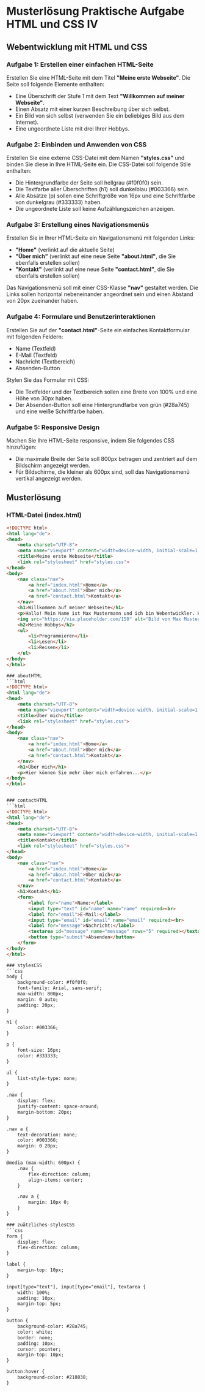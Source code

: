 # Musterlösung Praktische Aufgabe HTML und CSS IV

## Webentwicklung mit HTML und CSS

### Aufgabe 1: Erstellen einer einfachen HTML-Seite

Erstellen Sie eine HTML-Seite mit dem Titel **"Meine erste Webseite"**. Die Seite soll folgende Elemente enthalten:

- Eine Überschrift der Stufe 1 mit dem Text **"Willkommen auf meiner Webseite"**.
- Einen Absatz mit einer kurzen Beschreibung über sich selbst.
- Ein Bild von sich selbst (verwenden Sie ein beliebiges Bild aus dem Internet).
- Eine ungeordnete Liste mit drei Ihrer Hobbys.

### Aufgabe 2: Einbinden und Anwenden von CSS

Erstellen Sie eine externe CSS-Datei mit dem Namen **"styles.css"** und binden Sie diese in Ihre HTML-Seite ein. Die CSS-Datei soll folgende Stile enthalten:

- Die Hintergrundfarbe der Seite soll hellgrau (#f0f0f0) sein.
- Die Textfarbe aller Überschriften (h1) soll dunkelblau (#003366) sein.
- Alle Absätze (p) sollen eine Schriftgröße von 16px und eine Schriftfarbe von dunkelgrau (#333333) haben.
- Die ungeordnete Liste soll keine Aufzählungszeichen anzeigen.

### Aufgabe 3: Erstellung eines Navigationsmenüs

Erstellen Sie in Ihrer HTML-Seite ein Navigationsmenü mit folgenden Links:

- **"Home"** (verlinkt auf die aktuelle Seite)
- **"Über mich"** (verlinkt auf eine neue Seite **"about.html"**, die Sie ebenfalls erstellen sollen)
- **"Kontakt"** (verlinkt auf eine neue Seite **"contact.html"**, die Sie ebenfalls erstellen sollen)

Das Navigationsmenü soll mit einer CSS-Klasse **"nav"** gestaltet werden. Die Links sollen horizontal nebeneinander angeordnet sein und einen Abstand von 20px zueinander haben.

### Aufgabe 4: Formulare und Benutzerinteraktionen

Erstellen Sie auf der **"contact.html"**-Seite ein einfaches Kontaktformular mit folgenden Feldern:

- Name (Textfeld)
- E-Mail (Textfeld)
- Nachricht (Textbereich)
- Absenden-Button

Stylen Sie das Formular mit CSS:

- Die Textfelder und der Textbereich sollen eine Breite von 100% und eine Höhe von 30px haben.
- Der Absenden-Button soll eine Hintergrundfarbe von grün (#28a745) und eine weiße Schriftfarbe haben.

### Aufgabe 5: Responsive Design

Machen Sie Ihre HTML-Seite responsive, indem Sie folgendes CSS hinzufügen:

- Die maximale Breite der Seite soll 800px betragen und zentriert auf dem Bildschirm angezeigt werden.
- Für Bildschirme, die kleiner als 600px sind, soll das Navigationsmenü vertikal angezeigt werden.

## Musterlösung

### HTML-Datei (index.html)

```html
<!DOCTYPE html>
<html lang="de">
<head>
    <meta charset="UTF-8">
    <meta name="viewport" content="width=device-width, initial-scale=1.0">
    <title>Meine erste Webseite</title>
    <link rel="stylesheet" href="styles.css">
</head>
<body>
    <nav class="nav">
        <a href="index.html">Home</a>
        <a href="about.html">Über mich</a>
        <a href="contact.html">Kontakt</a>
    </nav>
    <h1>Willkommen auf meiner Webseite</h1>
    <p>Hallo! Mein Name ist Max Mustermann und ich bin Webentwickler. Hier ist ein Bild von mir:</p>
    <img src="https://via.placeholder.com/150" alt="Bild von Max Mustermann">
    <h2>Meine Hobbys</h2>
    <ul>
        <li>Programmieren</li>
        <li>Lesen</li>
        <li>Reisen</li>
    </ul>
</body>
</html>

### aboutHTML
```html
<!DOCTYPE html>
<html lang="de">
<head>
    <meta charset="UTF-8">
    <meta name="viewport" content="width=device-width, initial-scale=1.0">
    <title>Über mich</title>
    <link rel="stylesheet" href="styles.css">
</head>
<body>
    <nav class="nav">
        <a href="index.html">Home</a>
        <a href="about.html">Über mich</a>
        <a href="contact.html">Kontakt</a>
    </nav>
    <h1>Über mich</h1>
    <p>Hier können Sie mehr über mich erfahren...</p>
</body>
</html>


### contactHTML
```html
<!DOCTYPE html>
<html lang="de">
<head>
    <meta charset="UTF-8">
    <meta name="viewport" content="width=device-width, initial-scale=1.0">
    <title>Kontakt</title>
    <link rel="stylesheet" href="styles.css">
</head>
<body>
    <nav class="nav">
        <a href="index.html">Home</a>
        <a href="about.html">Über mich</a>
        <a href="contact.html">Kontakt</a>
    </nav>
    <h1>Kontakt</h1>
    <form>
        <label for="name">Name:</label>
        <input type="text" id="name" name="name" required><br>
        <label for="email">E-Mail:</label>
        <input type="email" id="email" name="email" required><br>
        <label for="message">Nachricht:</label>
        <textarea id="message" name="message" rows="5" required></textarea><br>
        <button type="submit">Absenden</button>
    </form>
</body>
</html>

### stylesCSS
´´´css
body {
    background-color: #f0f0f0;
    font-family: Arial, sans-serif;
    max-width: 800px;
    margin: 0 auto;
    padding: 20px;
}

h1 {
    color: #003366;
}

p {
    font-size: 16px;
    color: #333333;
}

ul {
    list-style-type: none;
}

.nav {
    display: flex;
    justify-content: space-around;
    margin-bottom: 20px;
}

.nav a {
    text-decoration: none;
    color: #003366;
    margin: 0 20px;
}

@media (max-width: 600px) {
    .nav {
        flex-direction: column;
        align-items: center;
    }

    .nav a {
        margin: 10px 0;
    }
}

### zuätzliches-stylesCSS
´´´css
form {
    display: flex;
    flex-direction: column;
}

label {
    margin-top: 10px;
}

input[type="text"], input[type="email"], textarea {
    width: 100%;
    padding: 10px;
    margin-top: 5px;
}

button {
    background-color: #28a745;
    color: white;
    border: none;
    padding: 10px;
    cursor: pointer;
    margin-top: 10px;
}

button:hover {
    background-color: #218838;
}
